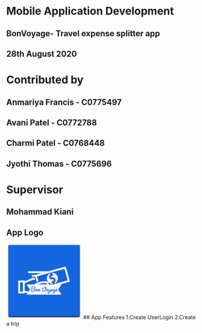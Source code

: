 #                             Mobile Application Development
##                        BonVoyage- Travel expense splitter app
##                                    28th August 2020
#                                    Contributed by
##                                Anmariya Francis - C0775497 
##                                  Avani Patel - C0772788
##                                  Charmi Patel - C0768448
##                                  Jyothi Thomas - C0775696
#                                         Supervisor
##                                       Mohammad Kiani
## App Logo
<img src = "https://github.com/avanipatel9/Capstone_teamPurple_bonVoyage/blob/master/logo.png" width = "200" height = "200">
## App Features
1.Create UserLogin 2.Create a trip
